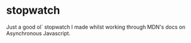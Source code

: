# stopwatch

Just a good ol` stopwatch I made whilst working through MDN's docs on Asynchronous Javascript. 
